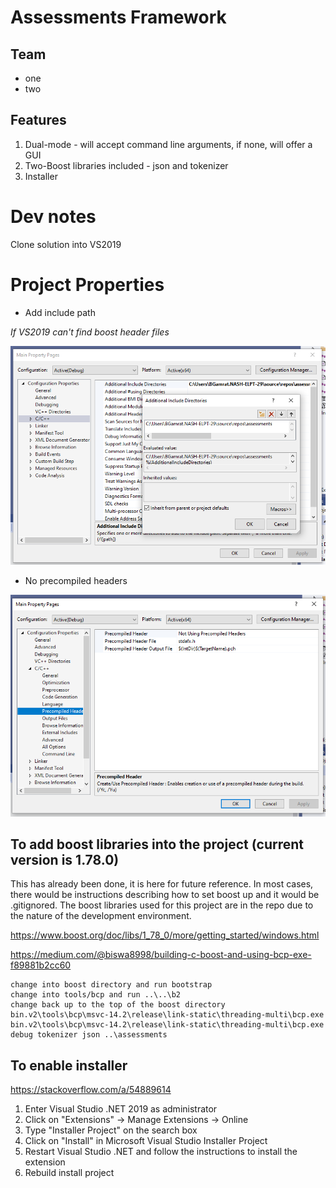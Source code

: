 # Assessments Framework

## Team

- one
- two

## Features

1. Dual-mode - will accept command line arguments, if none, will offer a GUI
1. Two-Boost libraries included - json and tokenizer 
1. Installer

# Dev notes

Clone solution into VS2019

# Project Properties

- Add include path  

*If VS2019 can't find boost header files*

![include](doc/include.png "include")

- No precompiled headers  

![no precompiled headers](doc/no-precompiled-headers.png "no precompiled headers")

## To add boost libraries into the project (current version is 1.78.0)

This has already been done, it is here for future reference. In most cases, there would be
instructions describing how to set boost up and it would be .gitignored. The boost libraries
used for this project are in the repo due to the nature of the development environment.

<https://www.boost.org/doc/libs/1_78_0/more/getting_started/windows.html>

<https://medium.com/@biswa8998/building-c-boost-and-using-bcp-exe-f89881b2cc60>

	change into boost directory and run bootstrap
	change into tools/bcp and run ..\..\b2
	change back up to the top of the boost directory
	bin.v2\tools\bcp\msvc-14.2\release\link-static\threading-multi\bcp.exe
	bin.v2\tools\bcp\msvc-14.2\release\link-static\threading-multi\bcp.exe debug tokenizer json ..\assessments

## To enable installer
<https://stackoverflow.com/a/54889614>

1. Enter Visual Studio .NET 2019 as administrator
1. Click on "Extensions" -> Manage Extensions -> Online
1. Type "Installer Project" on the search box
1. Click on "Install" in Microsoft Visual Studio Installer Project
1. Restart Visual Studio .NET and follow the instructions to install the extension
1. Rebuild install project
